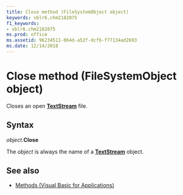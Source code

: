 ```yaml
---
title: Close method (FileSystemObject object)
keywords: vblr6.chm2182075
f1_keywords:
- vblr6.chm2182075
ms.prod: office
ms.assetid: 96234511-064d-a52f-dcf6-f77134ad2693
ms.date: 12/14/2018
---
```



# Close method (FileSystemObject object)

Closes an open **[TextStream](textstream-object.md)** file.

## Syntax

_object_.**Close**

The _object_ is always the name of a **[TextStream](textstream-object.md)** object.

## See also

- [Methods (Visual Basic for Applications)](../methods-visual-basic-for-applications.md)